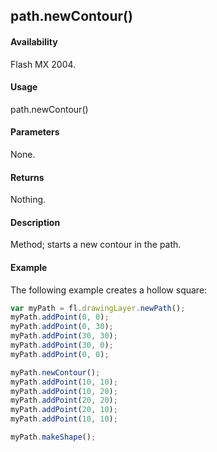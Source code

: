 ## path.newContour()

#### Availability

Flash MX 2004.

#### Usage

path.newContour()

#### Parameters

None.

#### Returns

Nothing.

#### Description

Method; starts a new contour in the path.

#### Example

The following example creates a hollow square:
```javascript
var myPath = fl.drawingLayer.newPath();
myPath.addPoint(0, 0);
myPath.addPoint(0, 30);
myPath.addPoint(30, 30);
myPath.addPoint(30, 0);
myPath.addPoint(0, 0);

myPath.newContour();
myPath.addPoint(10, 10);
myPath.addPoint(10, 20);
myPath.addPoint(20, 20);
myPath.addPoint(20, 10);
myPath.addPoint(10, 10);

myPath.makeShape();

```